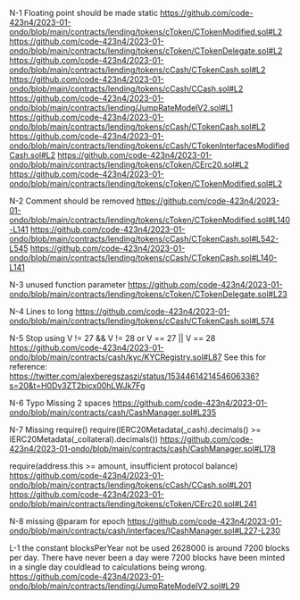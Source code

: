 N-1
Floating point should be made static 
https://github.com/code-423n4/2023-01-ondo/blob/main/contracts/lending/tokens/cToken/CTokenModified.sol#L2
https://github.com/code-423n4/2023-01-ondo/blob/main/contracts/lending/tokens/cToken/CTokenDelegate.sol#L2
https://github.com/code-423n4/2023-01-ondo/blob/main/contracts/lending/tokens/cCash/CTokenCash.sol#L2
https://github.com/code-423n4/2023-01-ondo/blob/main/contracts/lending/tokens/cCash/CCash.sol#L2
https://github.com/code-423n4/2023-01-ondo/blob/main/contracts/lending/JumpRateModelV2.sol#L1
https://github.com/code-423n4/2023-01-ondo/blob/main/contracts/lending/tokens/cCash/CTokenCash.sol#L2
https://github.com/code-423n4/2023-01-ondo/blob/main/contracts/lending/tokens/cCash/CTokenInterfacesModifiedCash.sol#L2
https://github.com/code-423n4/2023-01-ondo/blob/main/contracts/lending/tokens/cToken/CErc20.sol#L2
https://github.com/code-423n4/2023-01-ondo/blob/main/contracts/lending/tokens/cToken/CTokenModified.sol#L2

N-2
Comment should be removed 
https://github.com/code-423n4/2023-01-ondo/blob/main/contracts/lending/tokens/cToken/CTokenModified.sol#L140-L141
https://github.com/code-423n4/2023-01-ondo/blob/main/contracts/lending/tokens/cCash/CTokenCash.sol#L542-L545
https://github.com/code-423n4/2023-01-ondo/blob/main/contracts/lending/tokens/cCash/CTokenCash.sol#L140-L141

N-3 unused function parameter 
https://github.com/code-423n4/2023-01-ondo/blob/main/contracts/lending/tokens/cToken/CTokenDelegate.sol#L23

N-4
Lines to long 
https://github.com/code-423n4/2023-01-ondo/blob/main/contracts/lending/tokens/cCash/CTokenCash.sol#L574

N-5
Stop using V != 27 && V != 28 or V == 27 || V == 28
https://github.com/code-423n4/2023-01-ondo/blob/main/contracts/cash/kyc/KYCRegistry.sol#L87
See this for reference:
https://twitter.com/alexberegszaszi/status/1534461421454606336?s=20&t=H0Dv3ZT2bicx00hLWJk7Fg

N-6 
Typo
Missing 2 spaces 
https://github.com/code-423n4/2023-01-ondo/blob/main/contracts/cash/CashManager.sol#L235 

N-7
Missing require()
require(IERC20Metadata(_cash).decimals() >= IERC20Metadata(_collateral).decimals())
https://github.com/code-423n4/2023-01-ondo/blob/main/contracts/cash/CashManager.sol#L178

require(address.this >= amount, insufficient protocol balance)
https://github.com/code-423n4/2023-01-ondo/blob/main/contracts/lending/tokens/cCash/CCash.sol#L201
https://github.com/code-423n4/2023-01-ondo/blob/main/contracts/lending/tokens/cToken/CErc20.sol#L241

N-8
missing @param for epoch
https://github.com/code-423n4/2023-01-ondo/blob/main/contracts/cash/interfaces/ICashManager.sol#L227-L230

L-1
the constant blocksPerYear not be used
2628000 is around 7200 blocks per day. There have never been a day were 7200 blocks have been minted in a single day
couldlead to calculations being wrong.
https://github.com/code-423n4/2023-01-ondo/blob/main/contracts/lending/JumpRateModelV2.sol#L29